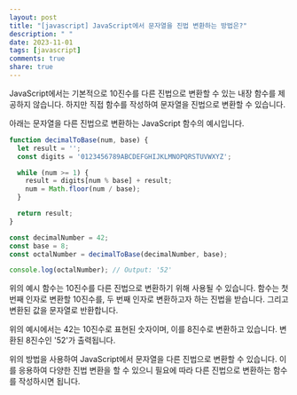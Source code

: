 ```yaml
---
layout: post
title: "[javascript] JavaScript에서 문자열을 진법 변환하는 방법은?"
description: " "
date: 2023-11-01
tags: [javascript]
comments: true
share: true
---
```


JavaScript에서는 기본적으로 10진수를 다른 진법으로 변환할 수 있는 내장 함수를 제공하지 않습니다. 하지만 직접 함수를 작성하여 문자열을 진법으로 변환할 수 있습니다.

아래는 문자열을 다른 진법으로 변환하는 JavaScript 함수의 예시입니다.

```javascript
function decimalToBase(num, base) {
  let result = '';
  const digits = '0123456789ABCDEFGHIJKLMNOPQRSTUVWXYZ';

  while (num >= 1) {
    result = digits[num % base] + result;
    num = Math.floor(num / base);
  }

  return result;
}

const decimalNumber = 42;
const base = 8;
const octalNumber = decimalToBase(decimalNumber, base);

console.log(octalNumber); // Output: '52'
```

위의 예시 함수는 10진수를 다른 진법으로 변환하기 위해 사용될 수 있습니다. 함수는 첫 번째 인자로 변환할 10진수를, 두 번째 인자로 변환하고자 하는 진법을 받습니다. 그리고 변환된 값을 문자열로 반환합니다.

위의 예시에서는 42는 10진수로 표현된 숫자이며, 이를 8진수로 변환하고 있습니다. 변환된 8진수인 '52'가 출력됩니다.

위의 방법을 사용하여 JavaScript에서 문자열을 다른 진법으로 변환할 수 있습니다. 이를 응용하여 다양한 진법 변환을 할 수 있으니 필요에 따라 다른 진법으로 변환하는 함수를 작성하시면 됩니다.